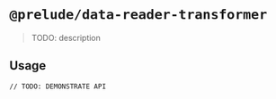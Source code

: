 # `@prelude/data-reader-transformer`

> TODO: description

## Usage

```
// TODO: DEMONSTRATE API
```
